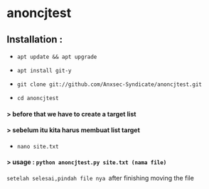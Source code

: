 
# anoncjtest

## Installation :

* `apt update && apt upgrade`

* `apt install git-y`

* `git clone git://github.com/Anxsec-Syndicate/anoncjtest.git`

* `cd anoncjtest`

#### > before that we have to create a target list
#### > sebelum itu kita harus membuat list target

* `nano site.txt`

#### > usage : `python anoncjtest.py site.txt (nama file)`

`setelah selesai,pindah file nya
`after finishing moving the file

